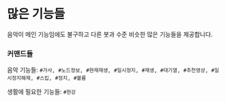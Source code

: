 # 많은 기능들

음악이 메인 기능임에도 불구하고 다른 봇과 수준 비슷한 많은 기능들을 제공합니다.

### 커맨드들

음악 기능들: `#가사, #노드정보, #현재재생, #일시정지, #재생, #대기열, #추천영상, #일시정지해제, #스킵, #정지, #볼륨`

생활에 필요한 기능들: `#한강`
